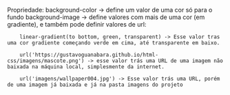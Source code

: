 Propriedade:
    background-color -> define um valor de uma cor só para o fundo
    background-image -> define valores com mais de uma cor (em gradiente), e também pode definir valores de url:

        linear-gradient(to bottom, green, transparent) -> Esse valor tras uma cor gradiente começando verde em cima, até transparente em baixo.

        url('https://gustavoguanabara.github.io/html-css/imagens/mascote.png') -> esse valor trás uma URL de uma imagem não baixada na máquina local, simplesmente da internet.

        url('imagens/wallpaper004.jpg') -> Esse valor trás uma URL, porém de uma imagem já baixada e já na pasta imagens do projeto